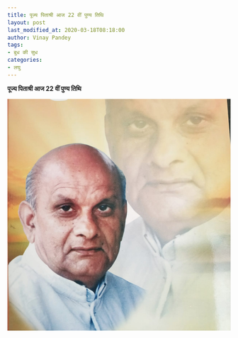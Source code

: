 ```yaml
---
title: पूज्य पिताश्री आज 22 वीं पुण्य तिथि
layout: post
last_modified_at: 2020-03-18T08:18:00
author: Vinay Pandey
tags:
- बुध की सुध
categories:
- लघु
---
```

**पूज्य पिताश्री आज 22 वीं पुण्य तिथि**


![IMG-20200318-WA0001.jpg](/images/IMG-20200318-WA0001.jpg)

